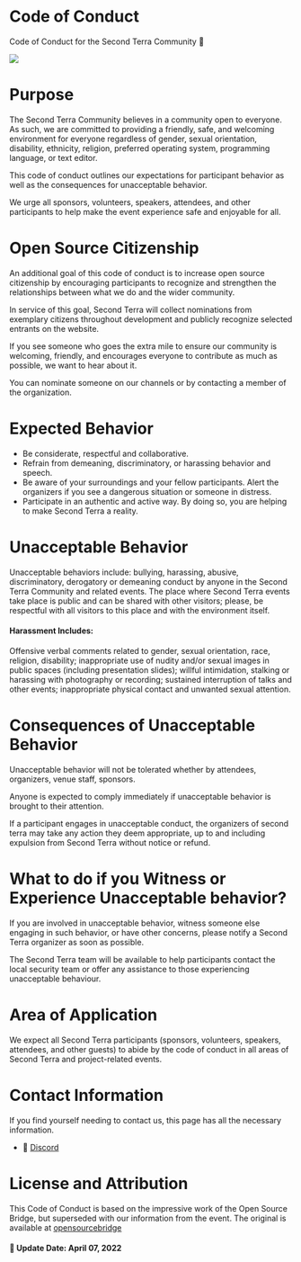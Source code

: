 # Code of Conduct
Code of Conduct for the Second Terra Community :cop:

![](https://i.ibb.co/Bgfnmf0/Second-Terra2.png)

# Purpose
The Second Terra Community believes in a community open to everyone. As such, we are committed to providing a friendly, safe, and welcoming environment for everyone regardless of gender, sexual orientation, disability, ethnicity, religion, preferred operating system, programming language, or text editor.

This code of conduct outlines our expectations for participant behavior as well as the consequences for unacceptable behavior.

We urge all sponsors, volunteers, speakers, attendees, and other participants to help make the event experience safe and enjoyable for all.

# Open Source Citizenship
An additional goal of this code of conduct is to increase open source citizenship by encouraging participants to recognize and strengthen the relationships between what we do and the wider community.

In service of this goal, Second Terra will collect nominations from exemplary citizens throughout development and publicly recognize selected entrants on the website.

If you see someone who goes the extra mile to ensure our community is welcoming, friendly, and encourages everyone to contribute as much as possible, we want to hear about it.

You can nominate someone on our channels or by contacting a member of the organization.

# Expected Behavior
- Be considerate, respectful and collaborative.
- Refrain from demeaning, discriminatory, or harassing behavior and speech.
- Be aware of your surroundings and your fellow participants. Alert the organizers if you see a dangerous situation or someone in distress.
- Participate in an authentic and active way. By doing so, you are helping to make Second Terra a reality.

# Unacceptable Behavior
Unacceptable behaviors include: bullying, harassing, abusive, discriminatory, derogatory or demeaning conduct by anyone in the Second Terra Community and related events. The place where Second Terra events take place is public and can be shared with other visitors; please, be respectful with all visitors to this place and with the environment itself.

#### Harassment Includes: 
Offensive verbal comments related to gender, sexual orientation, race, religion, disability; inappropriate use of nudity and/or sexual images in public spaces (including presentation slides); willful intimidation, stalking or harassing with photography or recording; sustained interruption of talks and other events; inappropriate physical contact and unwanted sexual attention.

# Consequences of Unacceptable Behavior
Unacceptable behavior will not be tolerated whether by attendees, organizers, venue staff, sponsors.

Anyone is expected to comply immediately if unacceptable behavior is brought to their attention.

If a participant engages in unacceptable conduct, the organizers of second terra may take any action they deem appropriate, up to and including expulsion from Second Terra without notice or refund.

# What to do if you Witness or Experience Unacceptable behavior?
If you are involved in unacceptable behavior, witness someone else engaging in such behavior, or have other concerns, please notify a Second Terra organizer as soon as possible.

The Second Terra team will be available to help participants contact the local security team or offer any assistance to those experiencing unacceptable behaviour.

# Area of Application
We expect all Second Terra participants (sponsors, volunteers, speakers, attendees, and other guests) to abide by the code of conduct in all areas of Second Terra and project-related events.

# Contact Information
If you find yourself needing to contact us, this page has all the necessary information.
- :blue_heart: [Discord](https://discord.gg/6XKkCBmS2x) 

# License and Attribution
This Code of Conduct is based on the impressive work of the Open Source Bridge, but superseded with our information from the event. The original is available at [opensourcebridge](https://opensource.com/tags/open-source-bridge) 

#### :calendar: Update Date: April 07, 2022
